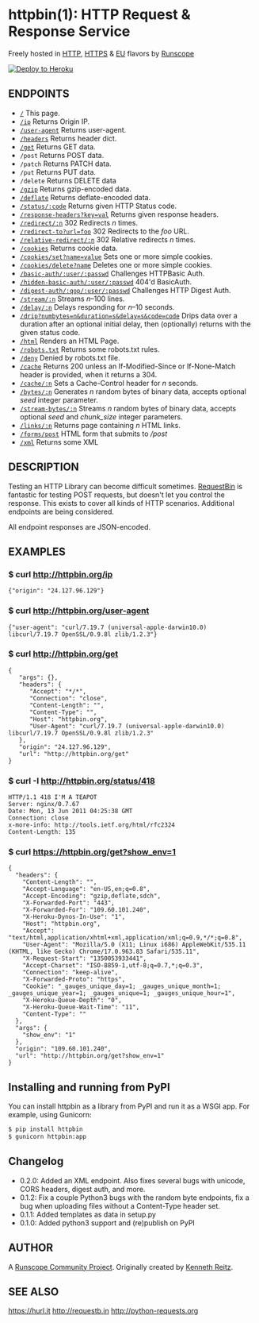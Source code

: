 httpbin(1): HTTP Request & Response Service
===========================================

Freely hosted in [HTTP](http://httpbin.org), [HTTPS](https://httpbin.org) & [EU](http://eu.httpbin.org/) flavors by [Runscope](https://www.runscope.com/)


[![Deploy to Heroku](https://camo.githubusercontent.com/c0824806f5221ebb7d25e559568582dd39dd1170/68747470733a2f2f7777772e6865726f6b7563646e2e636f6d2f6465706c6f792f627574746f6e2e706e67)](https://heroku.com/deploy?template=https://github.com/Runscope/httpbin)

## ENDPOINTS

- [`/`](http://httpbin.org/) This page.
- [`/ip`](http://httpbin.org/ip) Returns Origin IP.
- [`/user-agent`](http://httpbin.org/user-agent) Returns user-agent.
- [`/headers`](http://httpbin.org/headers) Returns header dict.
- [`/get`](http://httpbin.org/get) Returns GET data.
- `/post` Returns POST data.
- `/patch` Returns PATCH data.
- `/put` Returns PUT data.
- `/delete` Returns DELETE data
- [`/gzip`](http://httpbin.org/gzip) Returns gzip-encoded data.
- [`/deflate`](http://httpbin.org/deflate) Returns deflate-encoded data.
- [`/status/:code`](http://httpbin.org/status/418) Returns given HTTP Status code.
- [`/response-headers?key=val`](http://httpbin.org/response-headers?Content-Type=text/plain;%20charset=UTF-8&Server=httpbin) Returns given response headers.
- [`/redirect/:n`](http://httpbin.org/redirect/6) 302 Redirects *n* times.
- [`/redirect-to?url=foo`](http://httpbin.org/redirect-to?url=http://example.com/) 302 Redirects to the *foo* URL.
- [`/relative-redirect/:n`](http://httpbin.org/relative-redirect/6) 302 Relative redirects *n* times.
- [`/cookies`](http://httpbin.org/cookies) Returns cookie data.
- [`/cookies/set?name=value`](http://httpbin.org/cookies/set?k1=v1&k2=v2) Sets one or more simple cookies.
- [`/cookies/delete?name`](http://httpbin.org/cookies/delete?k1&k2) Deletes one or more simple cookies.
- [`/basic-auth/:user/:passwd`](http://httpbin.org/basic-auth/user/passwd) Challenges HTTPBasic Auth.
- [`/hidden-basic-auth/:user/:passwd`](http://httpbin.org/hidden-basic-auth/user/passwd) 404'd BasicAuth.
- [`/digest-auth/:qop/:user/:passwd`](http://httpbin.org/digest-auth/auth/user/passwd) Challenges HTTP Digest Auth.
- [`/stream/:n`](http://httpbin.org/stream/20) Streams *n*–100 lines.
- [`/delay/:n`](http://httpbin.org/delay/3) Delays responding for *n*–10 seconds.
- [`/drip?numbytes=n&duration=s&delay=s&code=code`](http://httpbin.org/drip?numbytes=5&duration=5&code=200) Drips data over a duration after an optional initial delay, then (optionally) returns with the given status code.
- [`/html`](http://httpbin.org/html) Renders an HTML Page.
- [`/robots.txt`](http://httpbin.org/robots.txt) Returns some robots.txt rules.
- [`/deny`](http://httpbin.org/deny) Denied by robots.txt file.
- [`/cache`](http://httpbin.org/cache) Returns 200 unless an If-Modified-Since or If-None-Match header is provided, when it returns a 304.
- [`/cache/:n`](http://httpbin.org/cache/60) Sets a Cache-Control header for *n* seconds.
- [`/bytes/:n`](http://httpbin.org/bytes/1024) Generates *n* random bytes of binary data, accepts optional *seed* integer parameter.
- [`/stream-bytes/:n`](http://httpbin.org/stream-bytes/1024) Streams *n* random bytes of binary data, accepts optional *seed* and *chunk_size* integer parameters.
- [`/links/:n`](http://httpbin.org/links/10) Returns page containing *n* HTML links.
- [`/forms/post`](http://httpbin.org/forms/post) HTML form that submits to */post*
- [`/xml`](http://httpbin.org/xml) Returns some XML

## DESCRIPTION

Testing an HTTP Library can become difficult sometimes. [RequestBin](http://requestb.in) is fantastic
for testing POST requests, but doesn't let you control the response. This exists to cover all kinds of HTTP
scenarios. Additional endpoints are being considered.

All endpoint responses are JSON-encoded.


## EXAMPLES

### $ curl http://httpbin.org/ip

    {"origin": "24.127.96.129"}

### $ curl http://httpbin.org/user-agent

    {"user-agent": "curl/7.19.7 (universal-apple-darwin10.0) libcurl/7.19.7 OpenSSL/0.9.8l zlib/1.2.3"}

### $ curl http://httpbin.org/get

    {
       "args": {},
       "headers": {
          "Accept": "*/*",
          "Connection": "close",
          "Content-Length": "",
          "Content-Type": "",
          "Host": "httpbin.org",
          "User-Agent": "curl/7.19.7 (universal-apple-darwin10.0) libcurl/7.19.7 OpenSSL/0.9.8l zlib/1.2.3"
       },
       "origin": "24.127.96.129",
       "url": "http://httpbin.org/get"
    }

### $ curl -I http://httpbin.org/status/418

    HTTP/1.1 418 I'M A TEAPOT
    Server: nginx/0.7.67
    Date: Mon, 13 Jun 2011 04:25:38 GMT
    Connection: close
    x-more-info: http://tools.ietf.org/html/rfc2324
    Content-Length: 135


### $ curl https://httpbin.org/get?show_env=1

    {
      "headers": {
        "Content-Length": "",
        "Accept-Language": "en-US,en;q=0.8",
        "Accept-Encoding": "gzip,deflate,sdch",
        "X-Forwarded-Port": "443",
        "X-Forwarded-For": "109.60.101.240",
        "X-Heroku-Dynos-In-Use": "1",
        "Host": "httpbin.org",
        "Accept": "text/html,application/xhtml+xml,application/xml;q=0.9,*/*;q=0.8",
        "User-Agent": "Mozilla/5.0 (X11; Linux i686) AppleWebKit/535.11 (KHTML, like Gecko) Chrome/17.0.963.83 Safari/535.11",
        "X-Request-Start": "1350053933441",
        "Accept-Charset": "ISO-8859-1,utf-8;q=0.7,*;q=0.3",
        "Connection": "keep-alive",
        "X-Forwarded-Proto": "https",
        "Cookie": "_gauges_unique_day=1; _gauges_unique_month=1; _gauges_unique_year=1; _gauges_unique=1; _gauges_unique_hour=1",
        "X-Heroku-Queue-Depth": "0",
        "X-Heroku-Queue-Wait-Time": "11",
        "Content-Type": ""
      },
      "args": {
        "show_env": "1"
      },
      "origin": "109.60.101.240",
      "url": "http://httpbin.org/get?show_env=1"
    }

## Installing and running from PyPI

You can install httpbin as a library from PyPI and run it as a WSGI app.  For example, using Gunicorn:

```bash
$ pip install httpbin
$ gunicorn httpbin:app
```

## Changelog

* 0.2.0: Added an XML endpoint.  Also fixes several bugs with unicode, CORS headers, digest auth, and more.
* 0.1.2: Fix a couple Python3 bugs with the random byte endpoints, fix a bug when uploading files without a Content-Type header set.
* 0.1.1: Added templates as data in setup.py
* 0.1.0: Added python3 support and (re)publish on PyPI

## AUTHOR

A [Runscope Community Project](https://www.runscope.com/community).
Originally created by [Kenneth Reitz](http://kennethreitz.com/).

## SEE ALSO

<https://hurl.it>
<http://requestb.in>
<http://python-requests.org>


